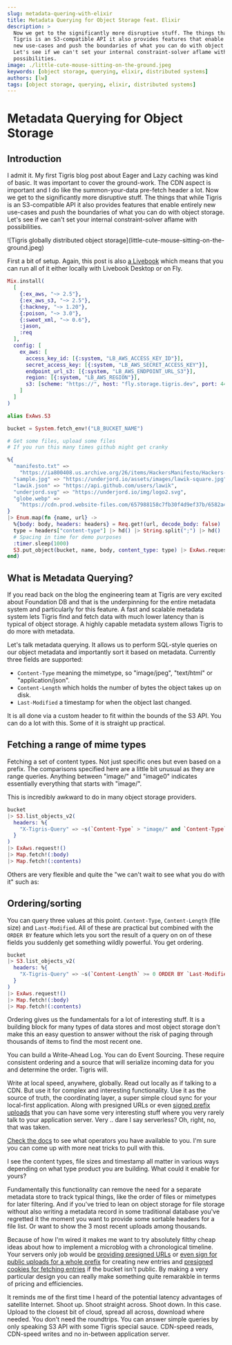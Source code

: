 ```yaml
---
slug: metadata-quering-with-elixir
title: Metadata Querying for Object Storage feat. Elixir
description: >
  Now we get to the significantly more disruptive stuff. The things that while
  Tigris is an S3-compatible API it also provides features that enable entirely
  new use-cases and push the boundaries of what you can do with object storage.
  Let's see if we can't set your internal constraint-solver aflame with
  possibilities.
image: ./little-cute-mouse-sitting-on-the-ground.jpeg
keywords: [object storage, querying, elixir, distributed systems]
authors: [lw]
tags: [object storage, querying, elixir, distributed systems]
---
```


# Metadata Querying for Object Storage

## Introduction

I admit it. My first Tigris blog post about Eager and Lazy caching was kind of
basic. It was important to cover the ground-work. The CDN aspect is important
and I do like the summon-your-data pre-fetch header a lot. Now we get to the
significantly more disruptive stuff. The things that while Tigris is an
S3-compatible API it also provides features that enable entirely new use-cases
and push the boundaries of what you can do with object storage. Let's see if we
can't set your internal constraint-solver aflame with possibilities.

<!-- truncate -->

<span align="center">
  ![Tigris globally distributed object
  storage](little-cute-mouse-sitting-on-the-ground.jpeg)
</span>

First a bit of setup. Again, this post is also
[a Livebook](https://livebook.dev/run/?url=https://github.com/lawik/tigris-blogs/blob/main/2-metadata-querying.livemd)
which means that you can run all of it either locally with Livebook Desktop or
on Fly.

```elixir
Mix.install(
  [
    {:ex_aws, "~> 2.5"},
    {:ex_aws_s3, "~> 2.5"},
    {:hackney, "~> 1.20"},
    {:poison, "~> 3.0"},
    {:sweet_xml, "~> 0.6"},
    :jason,
    :req
  ],
  config: [
    ex_aws: [
      access_key_id: [{:system, "LB_AWS_ACCESS_KEY_ID"}],
      secret_access_key: [{:system, "LB_AWS_SECRET_ACCESS_KEY"}],
      endpoint_url_s3: [{:system, "LB_AWS_ENDPOINT_URL_S3"}],
      region: [{:system, "LB_AWS_REGION"}],
      s3: [scheme: "https://", host: "fly.storage.tigris.dev", port: 443]
    ]
  ]
)
```

```elixir
alias ExAws.S3

bucket = System.fetch_env!("LB_BUCKET_NAME")

# Get some files, upload some files
# If you run this many times github might get cranky

%{
  "manifesto.txt" =>
    "https://ia800408.us.archive.org/26/items/HackersManifesto/Hackers-manafesto.txt",
  "sample.jpg" => "https://underjord.io/assets/images/lawik-square.jpg",
  "lawik.json" => "https://api.github.com/users/lawik",
  "underjord.svg" => "https://underjord.io/img/logo2.svg",
  "globe.webp" =>
    "https://cdn.prod.website-files.com/657988158c7fb30f4d9ef37b/6582a4f8d777a7f9c79bee68_Globally%20Distributed%20S3-compatible.webp"
}
|> Enum.map(fn {name, url} ->
  %{body: body, headers: headers} = Req.get!(url, decode_body: false)
  type = headers["content-type"] |> hd() |> String.split(";") |> hd()
  # Spacing in time for demo purposes
  :timer.sleep(1000)
  S3.put_object(bucket, name, body, content_type: type) |> ExAws.request!()
end)
```

## What is Metadata Querying?

If you read back on the blog the engineering team at Tigris are very excited
about Foundation DB and that is the underpinning for the entire metadata system
and particularly for this feature. A fast and scalable metadata system lets
Tigris find and fetch data with much lower latency than is typical of object
storage. A highly capable metadata system allows Tigris to do more with
metadata.

Let's talk metadata querying. It allows us to perform SQL-style queries on our
object metadata and importantly sort it based on metadata. Currently three
fields are supported:

- `Content-Type` meaning the mimetype, so "image/jpeg", "text/html" or
  "application/json".
- `Content-Length` which holds the number of bytes the object takes up on disk.
- `Last-Modified` a timestamp for when the object last changed.

It is all done via a custom header to fit within the bounds of the S3 API. You
can do a lot with this. Some of it is straight up practical.

## Fetching a range of mime types

Fetching a set of content types. Not just specific ones but even based on a
prefix. The comparisons specified here are a little bit unusual as they are
range queries. Anything between "image/" and "image0" indicates essentially
everything that starts with "image/".

This is incredibly awkward to do in many object storage providers.

```elixir
bucket
|> S3.list_objects_v2(
  headers: %{
    "X-Tigris-Query" => ~s(`Content-Type` > "image/" and `Content-Type` < "image0")
  }
)
|> ExAws.request!()
|> Map.fetch!(:body)
|> Map.fetch!(:contents)
```

Others are very flexible and quite the "we can't wait to see what you do with
it" such as:

## Ordering/sorting

You can query three values at this point. `Content-Type`, `Content-Length` (file
size) and `Last-Modified`. All of these are practical but combined with the
`ORDER BY` feature which lets you sort the result of a query on on of these
fields you suddenly get something wildly powerful. You get ordering.

```elixir
bucket
|> S3.list_objects_v2(
  headers: %{
    "X-Tigris-Query" => ~s(`Content-Length` >= 0 ORDER BY `Last-Modified` DESC)
  }
)
|> ExAws.request!()
|> Map.fetch!(:body)
|> Map.fetch!(:contents)
```

Ordering gives us the fundamentals for a lot of interesting stuff. It is a
building block for many types of data stores and most object storage don't make
this an easy question to answer without the risk of paging through thousands of
items to find the most recent one.

You can build a Write-Ahead Log. You can do Event Sourcing. These require
consistent ordering and a source that will serialize incoming data for you and
determine the order. Tigris will.

Write at local speed, anywhere, globally. Read out locally as if talking to a
CDN. But use it for complex and interesting functionality. Use it as the source
of truth, the coordinating layer, a super simple cloud sync for your local-first
application. Along with presigned URLs or even
[signed prefix uploads](https://www.tigrisdata.com/docs/objects/upload-via-html-form/)
that you can have some very interesting stuff where you very rarely talk to your
application server. Very .. dare I say serverless? Oh, right, no, that was
taken.

[Check the docs](https://www.tigrisdata.com/docs/objects/query-metadata/) to see
what operators you have available to you. I'm sure you can come up with more
neat tricks to pull with this.

I see the content types, file sizes and timestamp all matter in various ways
depending on what type product you are building. What could it enable for yours?

Fundamentally this functionality can remove the need for a separate metadata
store to track typical things, like the order of files or mimetypes for later
filtering. And if you've tried to lean on object storage for file storage
without also writing a metadata record in some traditional database you've
regretted it the moment you want to provide some sortable headers for a file
list. Or want to show the 3 most recent uploads among thousands.

Because of how I'm wired it makes me want to try absolutely filthy cheap ideas
about how to implement a microblog with a chronological timeline. Your servers
only job would be
[providing presigned URLs](https://www.tigrisdata.com/docs/objects/presigned/)
or
[even sign for public uploads for a whole prefix](https://www.tigrisdata.com/docs/objects/upload-via-html-form/)
for creating new entries and
[presigned cookies for fetching entries](https://www.tigrisdata.com/docs/objects/access-objects-via-cookies/)
if the bucket isn't public. By making a very particular design you can really
make something quite remarakble in terms of pricing and efficiencies.

It reminds me of the first time I heard of the potential latency advantages of
satellite Internet. Shoot up. Shoot straight across. Shoot down. In this case.
Upload to the closest bit of cloud, spread all across, download where needed.
You don't need the roundtrips. You can answer simple queries by only speaking S3
API with some Tigris special sauce. CDN-speed reads, CDN-speed writes and no
in-between application server.

<!-- livebook:{"offset":7287,"stamp":{"token":"XCP.L3dZI_ThJA48ptvCLrGjLVQIH27Qc9TvWU-59i-0sly-DZdUO9Ke-2_rJ3J0cZbtpwa3AEGlBMz4SCI9L_rd9tAlfEZSDcv5euXdRsaLM2K_PAOfsTCtfJaN6-lpiUqds3jD_pBHsqTY7MiTV-uSIE6vZVGiSnOCgVrW4O0mDKLsDSL1kFkKczvuwHyXUpOmLqBkI0Ph-3AWUieOWG2BWFNVEsj9ybC9DiRqaI4","version":2}} -->
